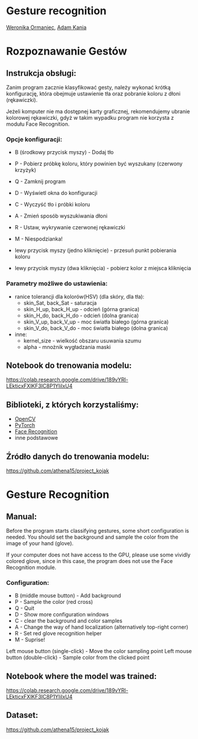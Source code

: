 # Gesture recognition
[Weronika Ormaniec](https://github.com/werkaaa), [Adam Kania](https://github.com/remilvus)
# Rozpoznawanie Gestów
## Instrukcja obsługi:
Zanim program zacznie klasyfikować gesty, należy wykonać krótką konfigurację, która obejmuje ustawienie tła oraz pobranie koloru z dłoni (rękawiczki).

Jeżeli komputer nie ma dostępnej karty graficznej, rekomendujemy ubranie kolorowej rękawiczki, gdyż w takim wypadku program nie korzysta z modułu Face Recognition.

### Opcje konfiguracji:
* B (środkowy przycisk myszy) - Dodaj tło
* P - Pobierz próbkę koloru, który powinien być wyszukany (czerwony krzyżyk)
* Q - Zamknij program
* D - Wyświetl okna do konfiguracji
* C - Wyczyść tło i próbki koloru
* A - Zmień sposób wyszukiwania dłoni
* R - Ustaw, wykrywanie czerwonej rękawiczki
* M - Niespodzianka!

* lewy przycisk myszy (jedno kliknięcie) - przesuń punkt pobierania koloru
* lewy przycisk myszy (dwa kliknięcia) - pobierz kolor z miejsca kliknięcia

### Parametry możliwe do ustawienia:
* ranice tolerancji dla kolorów(HSV) (dla skóry, dla tła):
    * skin_Sat, back_Sat - saturacja 
    * skin_H_up, back_H_up - odcień (górna granica)
    * skin_H_do, back_H_do - odcień (dolna granica)
    * skin_V_up, back_V_up - moc światła białego (górna granica)
    * skin_V_do, back_V_do - moc światła białego (dolna granica)
* inne:
    * kernel_size - wielkość obszaru usuwania szumu
    * alpha - mnożnik wygładzania maski

## Notebook do trenowania modelu:
https://colab.research.google.com/drive/189vYRl-LEkticxFXlKF3IC8P1YliIxU4

## Biblioteki, z których korzystaliśmy:
* [OpenCV](https://pypi.org/project/opencv-python/)
* [PyTorch](https://pytorch.org/)
* [Face Recognition](https://github.com/ageitgey/face_recognition)
* inne podstawowe

## Źródło danych do trenowania modelu:
https://github.com/athena15/project_kojak

# Gesture Recognition
## Manual:
Before the program starts classifying gestures, some short configuration is needed. You should set the background and sample the color from the image of your hand (glove).

If your computer does not have access to the GPU, please use some vividly colored glove, since in this case, the program does not use the Face Recognition module.

### Configuration:
* B (middle  mouse button)  - Add background
* P  - Sample the color (red cross)
* Q - Quit
* D - Show more configuration windows
* C - clear the background and color samples
* A - Change the way of hand localization (alternatively top-right corner)
* R - Set red glove recognition helper
* M - Suprise!

Left mouse button (single-click) - Move the color sampling point
Left mouse button (double-click) - Sample color from the clicked point

## Notebook where the model was trained:
https://colab.research.google.com/drive/189vYRl-LEkticxFXlKF3IC8P1YliIxU4

## Dataset:
https://github.com/athena15/project_kojak
